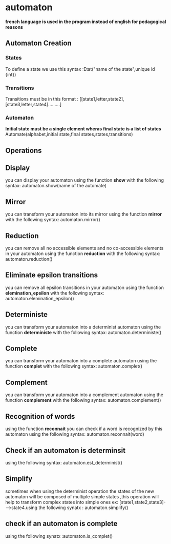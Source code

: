 # automaton
**french language is used in the program instead of english for pedagogical reasons**
## Automaton Creation
### States
To define a state we use this syntax :Etat("name of the state",unique id {int})
### Transitions 
Transitions must be in this format : [[state1,letter,state2],[state3,letter,state4].........]
### Automaton
**Initial state must be a single element wheras final state is a list of states**
Automate(alphabet,initial state,final states,states,transitions)
## Operations
## Display
you can display your automaton using the function **show** with the following syntax: automaton.show(name of the automate)
## Mirror 
you can transform your automaton into its mirror using the function **mirror** with the following syntax: automaton.mirror()
## Reduction
you can remove all no accessible elements and no co-accessible elements in your automaton  using the function **reduction** with the following syntax: automaton.reduction()
##  Eliminate epsilon transitions 
you can remove all epsilon transitions in your automaton  using the function **elemination_epsilon** with the following syntax: automaton.elemination_epsilon()
##  Deterministe
you can transform your automaton into a determinist automaton using the function **deterministe** with the following syntax: automaton.deterministe()
##  Complete
you can transform your automaton into a complete automaton using the function **complet** with the following syntax: automaton.complet()
##  Complement
you can transform your automaton into a complement automaton using the function **complement** with the following syntax: automaton.complement()
## Recognition of words
using the function **reconnait** you can check if a word is recognized by this automaton using the following syntax: automaton.reconnait(word)
## Check if an automaton is determinsit
using the following syntax: automaton.est_determinist()
## Simplify 
sometimes when using the determinist operation the states of the new automaton will be composed of multiple simple states ,this operation will help to transform  complex states into simple ones ex: [state1,state2,state3]--->state4.using the following synatx : automaton.simplify()
## check if an automaton is complete 
using the following synatx :automaton.is_complet()
